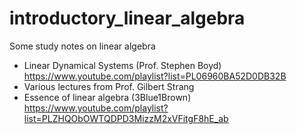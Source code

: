 # introductory_linear_algebra

Some study notes on linear algebra

* Linear Dynamical Systems (Prof. Stephen Boyd) https://www.youtube.com/playlist?list=PL06960BA52D0DB32B
* Various lectures from Prof. Gilbert Strang
* Essence of linear algebra (3Blue1Brown) https://www.youtube.com/playlist?list=PLZHQObOWTQDPD3MizzM2xVFitgF8hE_ab
